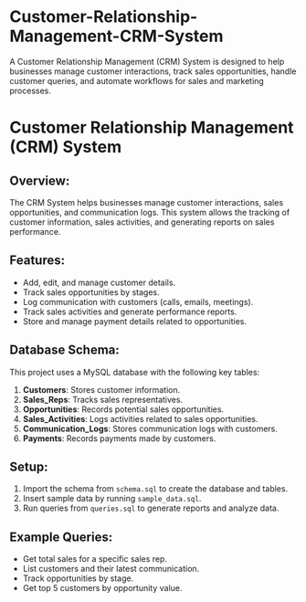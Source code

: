 # Customer-Relationship-Management-CRM-System
A Customer Relationship Management (CRM) System is designed to help businesses manage customer interactions, track sales opportunities, handle customer queries, and automate workflows for sales and marketing processes. 
# Customer Relationship Management (CRM) System

## Overview:
The CRM System helps businesses manage customer interactions, sales opportunities, and communication logs. This system allows the tracking of customer information, sales activities, and generating reports on sales performance.

## Features:
- Add, edit, and manage customer details.
- Track sales opportunities by stages.
- Log communication with customers (calls, emails, meetings).
- Track sales activities and generate performance reports.
- Store and manage payment details related to opportunities.

## Database Schema:
This project uses a MySQL database with the following key tables:
1. **Customers**: Stores customer information.
2. **Sales_Reps**: Tracks sales representatives.
3. **Opportunities**: Records potential sales opportunities.
4. **Sales_Activities**: Logs activities related to sales opportunities.
5. **Communication_Logs**: Stores communication logs with customers.
6. **Payments**: Records payments made by customers.

## Setup:
1. Import the schema from `schema.sql` to create the database and tables.
2. Insert sample data by running `sample_data.sql`.
3. Run queries from `queries.sql` to generate reports and analyze data.

## Example Queries:
- Get total sales for a specific sales rep.
- List customers and their latest communication.
- Track opportunities by stage.
- Get top 5 customers by opportunity value.
